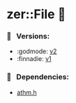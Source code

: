 # zer::File :chestnut:

### :scroll:   Versions:
- :godmode: [v2](https://github.com/ZERDICORP/file-lib/tree/v2)
- :finnadie: [v1](https://github.com/ZERDICORP/file-lib/tree/v1)

### :couple_with_heart:   Dependencies:
- [athm.h](https://github.com/ZERDICORP/athm-lib.git)
